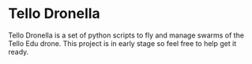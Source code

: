# Tello Dronella
Tello Dronella is a set of python scripts to fly and manage swarms of the Tello Edu drone. This project is in early stage so feel free to help get it ready.